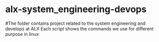 # alx-system_engineering-devops
#The folder contains project related to the system engineering and develops at ALX
Each script shows the commands we use for different purpose in linux

